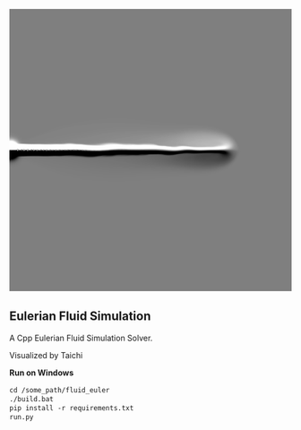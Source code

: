 ![](./fluid_euler.gif)

## Eulerian Fluid Simulation
A Cpp Eulerian Fluid Simulation Solver.

Visualized by Taichi

**Run on Windows**
```
cd /some_path/fluid_euler
./build.bat
pip install -r requirements.txt
run.py
```
